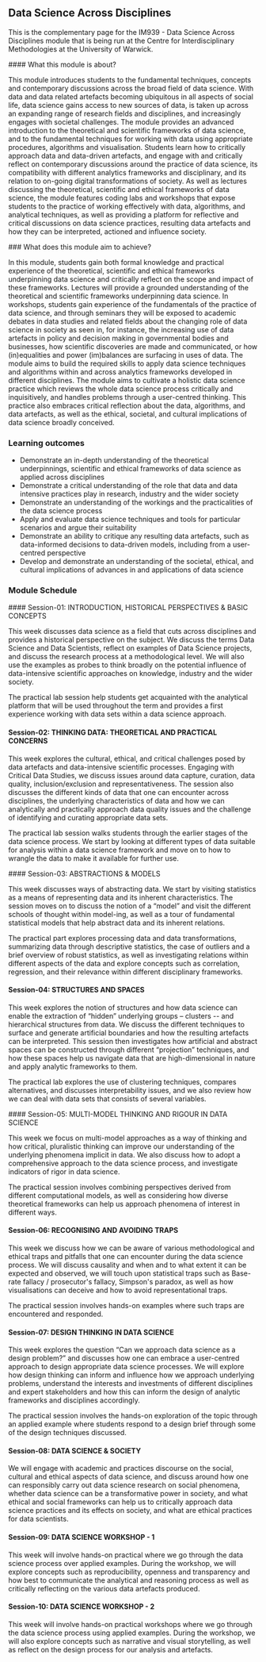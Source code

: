 ## Data Science Across Disciplines

This is the complementary page for the IM939 - Data Science Across Disciplines module that is being run at the Centre for Interdisciplinary Methodologies at the University of Warwick.



#### What this module is about?

This module introduces students to the fundamental techniques, concepts and contemporary discussions across the broad field of data science. With data and data related artefacts becoming ubiquitous in all aspects of social life, data science gains access to new sources of data, is taken up across an expanding range of research fields and disciplines, and increasingly engages with societal challenges. The module provides an advanced introduction to the theoretical and scientific frameworks of data science, and to the fundamental techniques for working with data using appropriate procedures, algorithms and visualisation. Students learn how to critically approach data and data-driven artefacts, and engage with and critically reflect on contemporary discussions around the practice of data science, its compatibility with different analytics frameworks and disciplinary, and its relation to on-going digital transformations of society. As well as lectures discussing the theoretical, scientific and ethical frameworks of data science, the module features coding labs and workshops that expose students to the practice of working effectively with data, algorithms, and analytical techniques, as well as providing a platform for reflective and critical discussions on data science practices, resulting data artefacts and how they can be interpreted, actioned and influence society.

### What does this module aim to achieve?

In this module, students gain both formal knowledge and practical experience of the theoretical, scientific and ethical frameworks underpinning data science and critically reflect on the scope and impact of these frameworks. Lectures will provide a grounded understanding of the theoretical and scientific frameworks underpinning data science. In workshops, students gain experience of the fundamentals of the practice of data science, and through seminars they will be exposed to academic debates in data studies and related fields about the changing role of data science in society as seen in, for instance, the increasing use of data artefacts in policy and decision making in governmental bodies and businesses, how scientific discoveries are made and communicated, or how (in)equalities and power (im)balances are surfacing in uses of data. The module aims to build the required skills to apply data science techniques and algorithms within and across analytics frameworks developed in different disciplines. The module aims to cultivate a holistic data science practice which reviews the whole data science process critically and inquisitively, and handles problems through a user-centred thinking. This practice also embraces critical reflection about the data, algorithms, and data artefacts, as well as the ethical, societal, and cultural implications of data science broadly conceived.

### Learning outcomes

- Demonstrate an in-depth understanding of the theoretical underpinnings, scientific and ethical frameworks of data science as applied across disciplines
- Demonstrate a critical understanding of the role that data and data intensive practices play in research, industry and the wider society
- Demonstrate an understanding of the workings and the practicalities of the data science process
- Apply and evaluate data science techniques and tools for particular scenarios and argue their suitability
- Demonstrate an ability to critique any resulting data artefacts, such as data-informed decisions to data-driven models, including from a user-centred perspective
- Develop and demonstrate an understanding of the societal, ethical, and cultural implications of advances in and applications of data science

### Module Schedule



#### Session-01: INTRODUCTION, HISTORICAL PERSPECTIVES & BASIC CONCEPTS 

This week discusses data science as a field that cuts across disciplines and provides a historical perspective on the subject. We discuss the terms Data Science and Data Scientists, reflect on examples of Data Science projects, and discuss the research process at a methodological level. We will also use the examples as probes to think broadly on the potential influence of data-intensive scientific approaches on knowledge, industry and the wider society.

The practical lab session help students get acquainted with the analytical platform that will be used throughout the term and provides a first experience working with data sets within a data science approach.



#### Session-02: THINKING DATA: THEORETICAL AND PRACTICAL CONCERNS 

This week explores the cultural, ethical, and critical challenges posed by data artefacts and data-intensive scientific processes. Engaging with Critical Data Studies, we discuss issues around data capture, curation, data quality, inclusion/exclusion and representativeness. The session also discusses the different kinds of data that one can encounter across disciplines, the underlying characteristics of data and how we can analytically and practically approach data quality issues and the challenge of identifying and curating appropriate data sets.

The practical lab session walks students through the earlier stages of the data science process. We start by looking at different types of data suitable for analysis within a data science framework and move on to how to wrangle the data to make it available for further use.



#### Session-03: ABSTRACTIONS & MODELS 

This week discusses ways of abstracting data. We start by visiting statistics as a means of representing data and its inherent characteristics. The session moves on to discuss the notion of a “model” and visit the different schools of thought within model-ing, as well as a tour of fundamental statistical models that help abstract data and its inherent relations.

The practical part explores processing data and data transformations, summarizing data through descriptive statistics, the case of outliers and a brief overview of robust statistics, as well as investigating relations within different aspects of the data and explore concepts such as correlation, regression, and their relevance within different disciplinary frameworks.



#### Session-04: STRUCTURES AND SPACES 

This week explores the notion of structures and how data science can enable the extraction of “hidden” underlying groups – clusters -- and hierarchical structures from data. We discuss the different techniques to surface and generate artificial boundaries and how the resulting artefacts can be interpreted. This session then investigates how artificial and abstract spaces can be constructed through different “projection” techniques, and how these spaces help us navigate data that are high-dimensional in nature and apply analytic frameworks to them.

The practical lab explores the use of clustering techniques, compares alternatives, and discusses interpretability issues, and we also review how we can deal with data sets that consists of several variables.



#### Session-05: MULTI-MODEL THINKING AND RIGOUR IN DATA SCIENCE 

This week we focus on multi-model approaches as a way of thinking and how critical, pluralistic thinking can improve our understanding of the underlying phenomena implicit in data. We also discuss how to adopt a comprehensive approach to the data science process, and investigate indicators of rigor in data science.

The practical session involves combining perspectives derived from different computational models, as well as considering how diverse theoretical frameworks can help us approach phenomena of interest in different ways.



#### Session-06: RECOGNISING AND AVOIDING TRAPS 

This week we discuss how we can be aware of various methodological and ethical traps and pitfalls that one can encounter during the data science process. We will discuss causality and when and to what extent it can be expected and observed, we will touch upon statistical traps such as Base-rate fallacy / prosecutor's fallacy, Simpson's paradox, as well as how visualisations can deceive and how to avoid representational traps.

The practical session involves hands-on examples where such traps are encountered and responded.



#### Session-07: DESIGN THINKING IN DATA SCIENCE 

This week explores the question “Can we approach data science as a design problem?” and discusses how one can embrace a user-centred approach to design appropriate data science processes. We will explore how design thinking can inform and influence how we approach underlying problems, understand the interests and investments of different disciplines and expert stakeholders and how this can inform the design of analytic frameworks and disciplines accordingly.

The practical session involves the hands-on exploration of the topic through an applied example where students respond to a design brief through some of the design techniques discussed.



#### Session-08: DATA SCIENCE & SOCIETY 

We will engage with academic and practices discourse on the social, cultural and ethical aspects of data science, and discuss around how one can responsibly carry out data science research on social phenomena, whether data science can be a transformative power in society, and what ethical and social frameworks can help us to critically approach data science practices and its effects on society, and what are ethical practices for data scientists.



#### Session-09: DATA SCIENCE WORKSHOP - 1 

This week will involve hands-on practical where we go through the data science process over applied examples. During the workshop, we will explore concepts such as reproducibility, openness and transparency and how best to communicate the analytical and reasoning process as well as critically reflecting on the various data artefacts produced.



#### Session-10: DATA SCIENCE WORKSHOP - 2 

This week will involve hands-on practical workshops where we go through the data science process using applied examples. During the workshop, we will also explore concepts such as narrative and visual storytelling, as well as reflect on the design process for our analysis and artefacts.